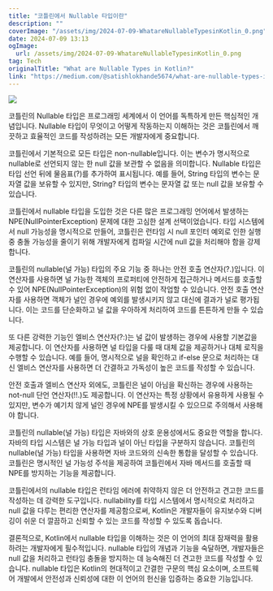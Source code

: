 ```yaml
---
title: "코틀린에서 Nullable 타입이란"
description: ""
coverImage: "/assets/img/2024-07-09-WhatareNullableTypesinKotlin_0.png"
date: 2024-07-09 13:13
ogImage:
  url: /assets/img/2024-07-09-WhatareNullableTypesinKotlin_0.png
tag: Tech
originalTitle: "What are Nullable Types in Kotlin?"
link: "https://medium.com/@satishlokhande5674/what-are-nullable-types-in-kotlin-626d93c2f352"
---
```


<img src="/assets/img/2024-07-09-WhatareNullableTypesinKotlin_0.png" />

코틀린의 Nullable 타입은 프로그래밍 세계에서 이 언어를 독특하게 만든 핵심적인 개념입니다. Nullable 타입이 무엇이고 어떻게 작동하는지 이해하는 것은 코틀린에서 깨끗하고 효율적인 코드를 작성하려는 모든 개발자에게 중요합니다.

코틀린에서 기본적으로 모든 타입은 non-nullable입니다. 이는 변수가 명시적으로 nullable로 선언되지 않는 한 null 값을 보관할 수 없음을 의미합니다. Nullable 타입은 타입 선언 뒤에 물음표(?)를 추가하여 표시됩니다. 예를 들어, String 타입의 변수는 문자열 값을 보유할 수 있지만, String? 타입의 변수는 문자열 값 또는 null 값을 보유할 수 있습니다.

코틀린에서 nullable 타입을 도입한 것은 다른 많은 프로그래밍 언어에서 발생하는 NPE(NullPointerException) 문제에 대한 고심한 설계 선택이었습니다. 타입 시스템에서 null 가능성을 명시적으로 만들어, 코틀린은 런타임 시 null 포인터 예외로 인한 실행 중 충돌 가능성을 줄이기 위해 개발자에게 컴파일 시간에 null 값을 처리해야 함을 강제합니다.

<div class="content-ad"></div>

코틀린의 nullable(널 가능) 타입의 주요 기능 중 하나는 안전 호출 연산자(?.)입니다. 이 연산자를 사용하면 널 가능한 객체의 프로퍼티에 안전하게 접근하거나 메서드를 호출할 수 있어 NPE(NullPointerException)의 위험 없이 작업할 수 있습니다. 안전 호출 연산자를 사용하면 객체가 널인 경우에 예외를 발생시키지 않고 대신에 결과가 널로 평가됩니다. 이는 코드를 단순화하고 널 값을 우아하게 처리하여 코드를 튼튼하게 만들 수 있습니다.

또 다른 강력한 기능인 엘비스 연산자(?:)는 널 값이 발생하는 경우에 사용할 기본값을 제공합니다. 이 연산자를 사용하면 널 타입을 다룰 때 대체 값을 제공하거나 대체 로직을 수행할 수 있습니다. 예를 들어, 명시적으로 널을 확인하고 if-else 문으로 처리하는 대신 엘비스 연산자를 사용하면 더 간결하고 가독성이 높은 코드를 작성할 수 있습니다.

안전 호출과 엘비스 연산자 외에도, 코틀린은 널이 아님을 확신하는 경우에 사용하는 not-null 단언 연산자(!!.)도 제공합니다. 이 연산자는 특정 상황에서 유용하게 사용될 수 있지만, 변수가 예기치 않게 널인 경우에 NPE를 발생시킬 수 있으므로 주의해서 사용해야 합니다.

코틀린의 nullable(널 가능) 타입은 자바와의 상호 운용성에서도 중요한 역할을 합니다. 자바의 타입 시스템은 널 가능 타입과 널이 아닌 타입을 구분하지 않습니다. 코틀린의 nullable(널 가능) 타입을 사용하면 자바 코드와의 신속한 통합을 달성할 수 있습니다. 코틀린은 명시적인 널 가능성 주석을 제공하여 코틀린에서 자바 메서드를 호출할 때 NPE를 방지하는 기능을 제공합니다.

<div class="content-ad"></div>

코틀린에서의 nullable 타입은 런타임 에러에 취약하지 않은 더 안전하고 견고한 코드를 작성하는 데 강력한 도구입니다. nullability를 타입 시스템에서 명시적으로 처리하고 null 값을 다루는 편리한 연산자를 제공함으로써, Kotlin은 개발자들이 유지보수와 디버깅이 쉬운 더 깔끔하고 신뢰할 수 있는 코드를 작성할 수 있도록 돕습니다.

결론적으로, Kotlin에서 nullable 타입을 이해하는 것은 이 언어의 최대 잠재력을 활용하려는 개발자에게 필수적입니다. nullable 타입의 개념과 기능을 숙달하면, 개발자들은 null 값을 처리하고 런타임 충돌을 방지하는 데 능숙해진 더 견고한 코드를 작성할 수 있습니다. nullable 타입은 Kotlin의 현대적이고 간결한 구문의 핵심 요소이며, 소프트웨어 개발에서 안전성과 신뢰성에 대한 이 언어의 헌신을 입증하는 중요한 기능입니다.

